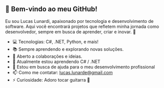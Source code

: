 ## 👋 Bem-vindo ao meu GitHub!
Eu sou Lucas Lunardi, apaixonado por tecnologia e desenvolvimento de software. Aqui você encontrará projetos que refletem minha jornada como desenvolvedor, sempre em busca de aprender, criar e inovar. 🚀

- 💻 Tecnologias: C#, .NET, Python, e mais!
- 📚 Sempre aprendendo e explorando novas soluções.
- 🤝 Aberto a colaborações e ideias.
- 🌱 Atualmente estou aprendendo C# / .NET
- 🤔 Estou em busca de ajuda para o meu desenvolvimento profissional
- 📫 Como me contatar: lucas.lunarde@gmail.com
- ⚡ Curiosidade: Adoro tocar guitarra 🎸

